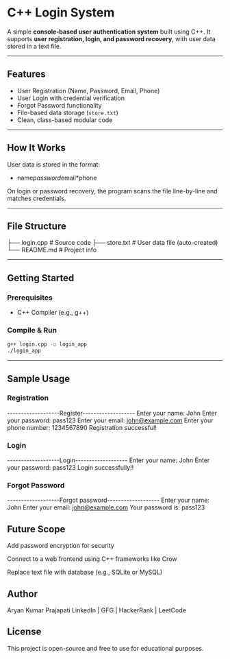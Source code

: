 # C++ Login System

A simple **console-based user authentication system** built using C++. It supports **user registration, login, and password recovery**, with user data stored in a text file.

---

## Features

- User Registration (Name, Password, Email, Phone)
- User Login with credential verification
- Forgot Password functionality
- File-based data storage (`store.txt`)
- Clean, class-based modular code

---

## How It Works

User data is stored in the format:
- name*password*email*phone

On login or password recovery, the program scans the file line-by-line and matches credentials.

---

## File Structure
├── login.cpp # Source code
├── store.txt # User data file (auto-created)
└── README.md # Project info
  
---

## Getting Started

### Prerequisites

- C++ Compiler (e.g., g++)

### Compile & Run

```bash
g++ login.cpp -o login_app
./login_app
```
---
## Sample Usage

### Registration

-------------------Register-------------------
Enter your name:
John
Enter your password:
pass123
Enter your email:
john@example.com
Enter your phone number:
1234567890
Registration successful!

### Login

-------------------Login-------------------
Enter your name:
John
Enter your password:
pass123
Login successfully!!

### Forgot Password

-------------------Forgot password-------------------
Enter your name:
John
Enter your email:
john@example.com
Your password is: pass123


## Future Scope

Add password encryption for security

Connect to a web frontend using C++ frameworks like Crow

Replace text file with database (e.g., SQLite or MySQL)


## Author
Aryan Kumar Prajapati
LinkedIn | GFG | HackerRank | LeetCode 

## License
This project is open-source and free to use for educational purposes.

